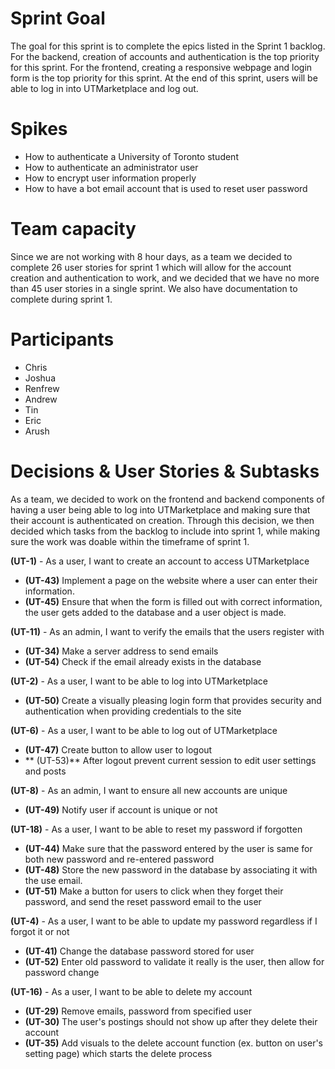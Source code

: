 # Sprint Goal

The goal for this sprint is to complete the epics listed in the Sprint 1 backlog. For the backend, creation of accounts and authentication is the top priority for this sprint. For the frontend, creating a responsive webpage and login form is the top priority for this sprint. At the end of this sprint, users will be able to log in into UTMarketplace and log out.

# Spikes

* How to authenticate a University of Toronto student
* How to authenticate an administrator user
* How to encrypt user information properly
* How to have a bot email account that is used to reset user password

# Team capacity

Since we are not working with 8 hour days, as a team we decided to complete 26 user stories for sprint 1 which will allow for the account creation and authentication to work, and we decided that we have no more than 45 user stories in a single sprint. We also have documentation to complete during sprint 1.

# Participants

* Chris
* Joshua
* Renfrew
* Andrew
* Tin
* Eric
* Arush

# Decisions & User Stories & Subtasks
As a team, we decided to work on the frontend and backend components of having a user being able to log into UTMarketplace and making sure that their account is authenticated on creation. Through this decision, we then decided which tasks from the backlog to include into sprint 1, while making sure the work was doable within the timeframe of sprint 1.

**(UT-1)** - As a user, I want to create an account to access UTMarketplace
* **(UT-43)** Implement a page on the website where a user can enter their information.
* **(UT-45)** Ensure that when the form is filled out with correct information, the user gets added to the database and a user object is made.

**(UT-11)** - As an admin, I want to verify the emails that the users register with
* **(UT-34)** Make a server address to send emails
* **(UT-54)** Check if the email already exists in the database

**(UT-2)** - As a user, I want to be able to log into UTMarketplace
* **(UT-50)** Create a visually pleasing login form that provides security and authentication when providing credentials to the site

**(UT-6)** - As a user, I want to be able to log out of UTMarketplace
* **(UT-47)** Create button to allow user to logout
* ** (UT-53)** After logout prevent current session to edit user settings and posts

**(UT-8)** - As an admin, I want to ensure all new accounts are unique
* **(UT-49)** Notify user if account is unique or not

**(UT-18)** - As a user, I want to be able to reset my password if forgotten
* **(UT-44)** Make sure that the password entered by the user is same for both new password and re-entered password
* **(UT-48)** Store the new password in the database by associating it with the use email.
* **(UT-51)** Make a button for users to click when they forget their password, and send the reset password email to the user

**(UT-4)** - As a user, I want to be able to update my password regardless if I forgot it or not
* **(UT-41)** Change the database password stored for user
* **(UT-52)** Enter old password to validate it really is the user, then allow for password change

**(UT-16)** - As a user, I want to be able to delete my account
* **(UT-29)** Remove emails, password from specified user
* **(UT-30)** The user's postings should not show up after they delete their account
* **(UT-35)** Add visuals to the delete account function (ex. button on user's setting page) which starts the delete process
